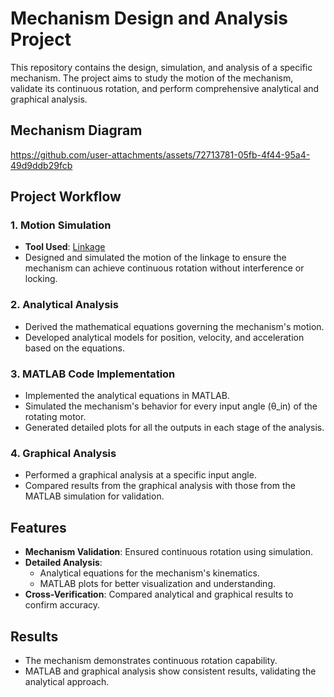 # Mechanism Design and Analysis Project

This repository contains the design, simulation, and analysis of a specific mechanism. The project aims to study the motion of the mechanism, validate its continuous rotation, and perform comprehensive analytical and graphical analysis.

## Mechanism Diagram

https://github.com/user-attachments/assets/72713781-05fb-4f44-95a4-49d9ddb29fcb

## Project Workflow

### 1. **Motion Simulation**
   - **Tool Used**: [Linkage](http://www.rectorsquid.com/linkage.html)
   - Designed and simulated the motion of the linkage to ensure the mechanism can achieve continuous rotation without interference or locking.

### 2. **Analytical Analysis**
   - Derived the mathematical equations governing the mechanism's motion.
   - Developed analytical models for position, velocity, and acceleration based on the equations.

### 3. **MATLAB Code Implementation**
   - Implemented the analytical equations in MATLAB.
   - Simulated the mechanism's behavior for every input angle (θ_in) of the rotating motor.
   - Generated detailed plots for all the outputs in each stage of the analysis.

### 4. **Graphical Analysis**
   - Performed a graphical analysis at a specific input angle.
   - Compared results from the graphical analysis with those from the MATLAB simulation for validation.

## Features

- **Mechanism Validation**: Ensured continuous rotation using simulation.
- **Detailed Analysis**:
  - Analytical equations for the mechanism's kinematics.
  - MATLAB plots for better visualization and understanding.
- **Cross-Verification**: Compared analytical and graphical results to confirm accuracy.

## Results

- The mechanism demonstrates continuous rotation capability.
- MATLAB and graphical analysis show consistent results, validating the analytical approach.









